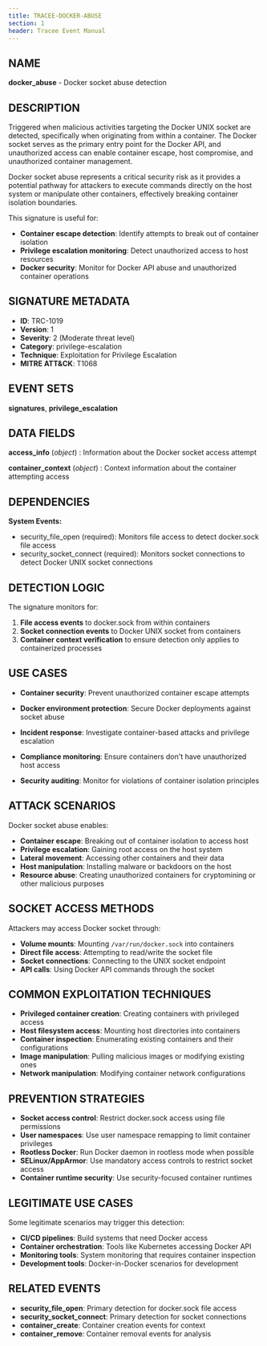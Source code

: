 ```yaml
---
title: TRACEE-DOCKER-ABUSE
section: 1
header: Tracee Event Manual
---
```


## NAME

**docker_abuse** - Docker socket abuse detection

## DESCRIPTION

Triggered when malicious activities targeting the Docker UNIX socket are detected, specifically when originating from within a container. The Docker socket serves as the primary entry point for the Docker API, and unauthorized access can enable container escape, host compromise, and unauthorized container management.

Docker socket abuse represents a critical security risk as it provides a potential pathway for attackers to execute commands directly on the host system or manipulate other containers, effectively breaking container isolation boundaries.

This signature is useful for:

- **Container escape detection**: Identify attempts to break out of container isolation
- **Privilege escalation monitoring**: Detect unauthorized access to host resources
- **Docker security**: Monitor for Docker API abuse and unauthorized container operations

## SIGNATURE METADATA

- **ID**: TRC-1019
- **Version**: 1
- **Severity**: 2 (Moderate threat level)
- **Category**: privilege-escalation
- **Technique**: Exploitation for Privilege Escalation
- **MITRE ATT&CK**: T1068

## EVENT SETS

**signatures**, **privilege_escalation**

## DATA FIELDS

**access_info** (*object*)
: Information about the Docker socket access attempt

**container_context** (*object*)
: Context information about the container attempting access

## DEPENDENCIES

**System Events:**

- security_file_open (required): Monitors file access to detect docker.sock file access
- security_socket_connect (required): Monitors socket connections to detect Docker UNIX socket connections

## DETECTION LOGIC

The signature monitors for:

1. **File access events** to docker.sock from within containers
2. **Socket connection events** to Docker UNIX socket from containers
3. **Container context verification** to ensure detection only applies to containerized processes

## USE CASES

- **Container security**: Prevent unauthorized container escape attempts

- **Docker environment protection**: Secure Docker deployments against socket abuse

- **Incident response**: Investigate container-based attacks and privilege escalation

- **Compliance monitoring**: Ensure containers don't have unauthorized host access

- **Security auditing**: Monitor for violations of container isolation principles

## ATTACK SCENARIOS

Docker socket abuse enables:

- **Container escape**: Breaking out of container isolation to access host
- **Privilege escalation**: Gaining root access on the host system
- **Lateral movement**: Accessing other containers and their data
- **Host manipulation**: Installing malware or backdoors on the host
- **Resource abuse**: Creating unauthorized containers for cryptomining or other malicious purposes

## SOCKET ACCESS METHODS

Attackers may access Docker socket through:

- **Volume mounts**: Mounting `/var/run/docker.sock` into containers
- **Direct file access**: Attempting to read/write the socket file
- **Socket connections**: Connecting to the UNIX socket endpoint
- **API calls**: Using Docker API commands through the socket

## COMMON EXPLOITATION TECHNIQUES

- **Privileged container creation**: Creating containers with privileged access
- **Host filesystem access**: Mounting host directories into containers
- **Container inspection**: Enumerating existing containers and their configurations
- **Image manipulation**: Pulling malicious images or modifying existing ones
- **Network manipulation**: Modifying container network configurations

## PREVENTION STRATEGIES

- **Socket access control**: Restrict docker.sock access using file permissions
- **User namespaces**: Use user namespace remapping to limit container privileges
- **Rootless Docker**: Run Docker daemon in rootless mode when possible
- **SELinux/AppArmor**: Use mandatory access controls to restrict socket access
- **Container runtime security**: Use security-focused container runtimes

## LEGITIMATE USE CASES

Some legitimate scenarios may trigger this detection:

- **CI/CD pipelines**: Build systems that need Docker access
- **Container orchestration**: Tools like Kubernetes accessing Docker API
- **Monitoring tools**: System monitoring that requires container inspection
- **Development tools**: Docker-in-Docker scenarios for development

## RELATED EVENTS

- **security_file_open**: Primary detection for docker.sock file access
- **security_socket_connect**: Primary detection for socket connections
- **container_create**: Container creation events for context
- **container_remove**: Container removal events for analysis
